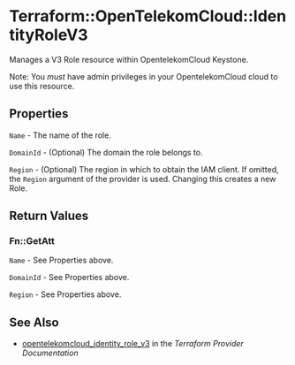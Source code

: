 # Terraform::OpenTelekomCloud::IdentityRoleV3

Manages a V3 Role resource within OpentelekomCloud Keystone.

Note: You _must_ have admin privileges in your OpentelekomCloud cloud to use
this resource.

## Properties

`Name` - The name of the role.

`DomainId` - (Optional) The domain the role belongs to.

`Region` - (Optional) The region in which to obtain the IAM client.
If omitted, the `Region` argument of the provider is used. Changing this
creates a new Role.


## Return Values

### Fn::GetAtt

`Name` - See Properties above.

`DomainId` - See Properties above.

`Region` - See Properties above.

## See Also

* [opentelekomcloud_identity_role_v3](https://www.terraform.io/docs/providers/opentelekomcloud/r/identity_role_v3.html) in the _Terraform Provider Documentation_